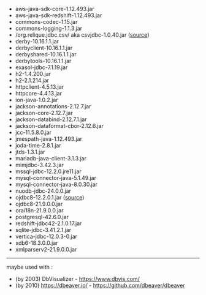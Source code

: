 * aws-java-sdk-core-1.12.493.jar
* aws-java-sdk-redshift-1.12.493.jar
* commons-codec-1.15.jar
* commons-logging-1.1.3.jar
* /org.relique.jdbc.csv/ aka csvjdbc-1.0.40.jar ([source](https://sourceforge.net/projects/csvjdbc/files/CsvJdbc/))
* derby-10.16.1.1.jar
* derbyclient-10.16.1.1.jar
* derbyshared-10.16.1.1.jar
* derbytools-10.16.1.1.jar
* exasol-jdbc-7.1.19.jar
* h2-1.4.200.jar
* h2-2.1.214.jar
* httpclient-4.5.13.jar
* httpcore-4.4.13.jar
* ion-java-1.0.2.jar
* jackson-annotations-2.12.7.jar
* jackson-core-2.12.7.jar
* jackson-databind-2.12.7.1.jar
* jackson-dataformat-cbor-2.12.6.jar
* jcc-11.5.8.0.jar
* jmespath-java-1.12.493.jar
* joda-time-2.8.1.jar
* jtds-1.3.1.jar
* mariadb-java-client-3.1.3.jar
* mimjdbc-3.42.3.jar
* mssql-jdbc-12.2.0.jre11.jar
* mysql-connector-java-5.1.49.jar
* mysql-connector-java-8.0.30.jar
* nuodb-jdbc-24.0.0.jar
* ojdbc8-12.2.0.1.jar ([source](https://repo1.maven.org/maven2/com/oracle/database/jdbc/ojdbc8/12.2.0.1/))
* ojdbc8-21.9.0.0.jar
* orai18n-21.9.0.0.jar
* postgresql-42.6.0.jar
* redshift-jdbc42-2.1.0.17.jar
* sqlite-jdbc-3.41.2.1.jar
* vertica-jdbc-12.0.3-0.jar
* xdb6-18.3.0.0.jar
* xmlparserv2-21.9.0.0.jar

---

maybe used with :  
* (by 2003) DbVisualizer - https://www.dbvis.com/
* (by 2010) https://dbeaver.io/ - https://github.com/dbeaver/dbeaver